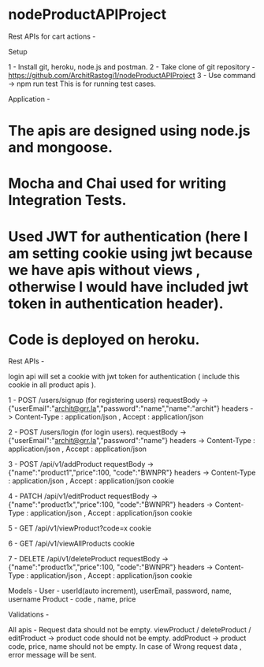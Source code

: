 # nodeProductAPIProject

Rest APIs for cart actions - 

Setup 

1 - Install git, heroku, node.js and postman.
2 - Take clone of git repository - https://github.com/ArchitRastogi1/nodeProductAPIProject
3 - Use command  -> npm run test 
    This is for running test cases.
    
Application - 
# The apis are designed using node.js and mongoose.
# Mocha and Chai used for writing Integration Tests.
# Used JWT for authentication (here I am setting cookie using jwt because we have apis without views , otherwise I would have included jwt token in authentication header).
# Code is deployed on heroku.
    
Rest APIs - 

login api will set a cookie with jwt token for authentication ( include this cookie in all product apis ).

1 - POST /users/signup (for registering users)
    requestBody -> {"userEmail":"archit@grr.la","password":"name","name":"archit"}
    headers -> Content-Type : application/json , Accept : application/json

2 - POST /users/login (for login users).
    requestBody -> {"userEmail":"archit@grr.la","password":"name"}
    headers -> Content-Type : application/json , Accept : application/json

3 - POST /api/v1/addProduct
    requestBody -> {"name":"product1","price":100, "code":"BWNPR"}
    headers -> Content-Type : application/json , Accept : application/json
    cookie 

4 - PATCH /api/v1/editProduct
    requestBody -> {"name":"product1x","price":100, "code":"BWNPR"}
    headers -> Content-Type : application/json , Accept : application/json
    cookie

5 - GET /api/v1/viewProduct?code=x
    cookie

6 - GET /api/v1/viewAllProducts
    cookie

7 - DELETE /api/v1/deleteProduct
    requestBody -> {"name":"product1x","price":100, "code":"BWNPR"}
    headers -> Content-Type : application/json , Accept : application/json
    cookie
   
  
Models -
User - userId(auto increment), userEmail, password, name, username
Product - code , name, price

Validations -

All apis - Request data should not be empty.
viewProduct / deleteProduct / editProduct -> product code should not be empty.
addProduct -> product code, price, name should not be empty.
In case of Wrong request data , error message will be sent.
